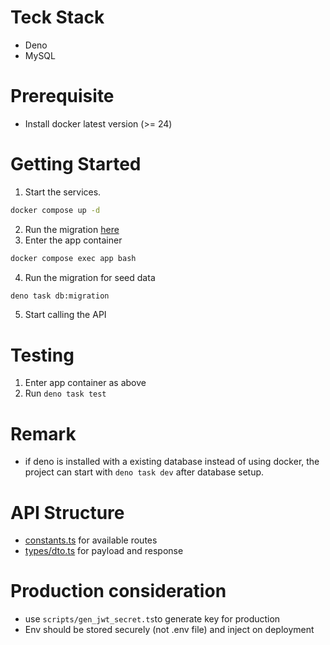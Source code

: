 # Teck Stack

- Deno
- MySQL

# Prerequisite

- Install docker latest version (>= 24)

# Getting Started

1. Start the services.

```sh
docker compose up -d
```

2. Run the migration [here](./db_migration/init.sql)
3. Enter the app container

```sh
docker compose exec app bash
```

4. Run the migration for seed data

```sh
deno task db:migration
```

5. Start calling the API

# Testing

1. Enter app container as above
2. Run `deno task test`

# Remark

- if deno is installed with a existing database instead of using docker, the
  project can start with `deno task dev` after database setup.

# API Structure

- [constants.ts](./constants.ts) for available routes
- [types/dto.ts](./types/dto.ts) for payload and response

# Production consideration

- use `scripts/gen_jwt_secret.ts`to generate key for production
- Env should be stored securely (not .env file) and inject on deployment
